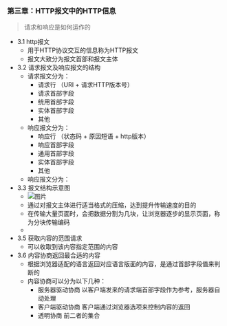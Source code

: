 ### 第三章：HTTP报文中的HTTP信息

> 请求和响应是如何运作的

* 3.1 http报文
  - 用于HTTP协议交互的信息称为HTTP报文
  - 报文大致分为报文首部和报文主体
* 3.2 请求报文及响应报文的结构
  - 请求报文分为：
    * 请求行  （URI + 请求HTTP版本号）
    * 请求首部字段
    * 统用首部字段
    * 实体首部字段
    * 其他
  - 响应报文分为：
    * 响应行 （状态码 + 原因短语 + http版本）
    * 响应首部字段
    * 通用首部字段
    * 实体首部字段
    * 其他
  - 响应报文分为：
* 3.3 报文结构示意图
  - ![图片](https://github.com/havenBoy/notes/raw/master/img/5.png)
  - 通过对报文主体进行适当格式的压缩，达到提升传输速度的目的
  - 在传输大量页面时，会把数据分割为几块，让浏览器逐步的显示页面，称为分块传输编码
  - 
* 3.5 获取内容的范围请求
  - 可以收取到该内容指定范围的内容
* 3.6 内容协商返回最合适的内容
  - 根据浏览器适配的语言返回对应语言版面的内容，是通过首部字段值来判断的
  - 内容协商可以分为以下几种：
    * 服务器驱动协商  以客户端发来的请求端首部字段作为参考，服务器自动处理
    * 客户端驱动协商  客户端通过浏览器选项来控制内容的返回
    * 透明协商  前二者的集合